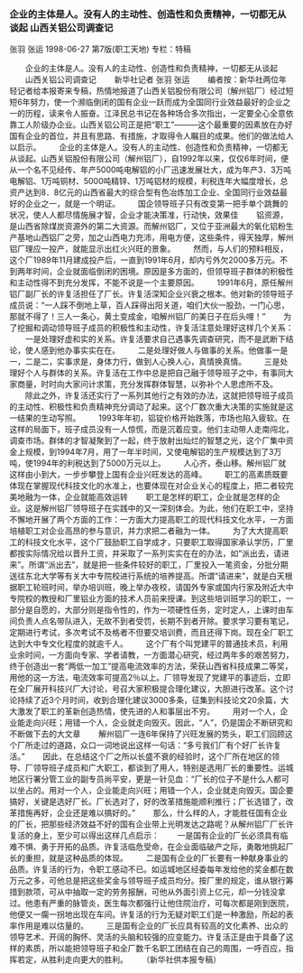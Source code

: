 ### 企业的主体是人。没有人的主动性、创造性和负责精神，一切都无从谈起  山西关铝公司调查记
张羽  张运
1998-06-27
第7版(职工天地)
专栏：特稿

　　企业的主体是人。没有人的主动性、创造性和负责精神，一切都无从谈起
　　山西关铝公司调查记
　　新华社记者  张羽  张运
　　编者按：新华社两位年轻记者给本报寄来专稿，热情地报道了山西关铝股份有限公司（解州铝厂）经过短短6年努力，使一个濒临倒闭的国有企业一跃而成为全国同行业效益最好的企业之一的历程，读来令人振奋。江泽民总书记在各种场合多次指出，一定要全心全意依靠工人阶级办企业。山西关铝公司正是把“职工”———这个最重要的因素放在办好国有企业的首位，并且有思路、有措施，才取得令人瞩目的成果。他们的做法给人以启示。
　　企业的主体是人。没有人的主动性、创造性和负责精神，一切都无从谈起。山西关铝股份有限公司（解州铝厂），自1992年以来，仅仅6年时间，便从一个名不见经传、年产5000吨电解铝的小厂迅速发展壮大，成为年产3．3万吨电解铝、1万吨铜材、5000吨精锌、1万吨铝材的规模，利税连年大幅度增长，总资产达到8．8亿元的山西省最大的综合型有色冶炼加工企业、全国同行业效益最好的企业之一，就是一个明证。
　　国企领导班子只有改变第一把手单个跳舞的状况，使人人都尽情施展才智，企业才能决策准，行动快，效果佳
　　铝资源，是山西省除煤炭资源外的第二大资源。而解州铝厂，又位于亚洲最大的氧化铝粉生产基地山西铝厂之旁，加之山西电力充沛，用电方便，这些条件，得天独厚，解州铝厂理应一投产，就能显示出红火兴旺的景象。
　　然而，与人们的预料相反，这个厂1989年11月建成投产后，一直到1991年6月，却内亏外欠2000多万元。不到两年时间，企业就面临倒闭的困境。原因是多方面的，但领导班子群体的积极性和主动性得不到充分发挥，不能不说是一个主要原因。
　　1991年6月，原任解州铝厂副厂长的许复活担任了厂长。许复活深知企业兴衰之根本。他对新的领导班子成员说：“一人踩不倒地上草，百人踩得出阳关道，咱们大伙一股劲，一门心思，那就不得了！三人一条心，黄土变成金，咱解州铝厂的美日子在后头哩！”
　　为了挖掘和调动领导班子成员的积极性和主动性，许复活注意处理好这样几个关系：
　　一是处理好虚和实的关系。许复活要求自己遇事先调查研究，而不是武断下结论，使人感到他办事实实在在。
　　二是处理好做人与做事的关系。他做事一是一，二是二，实事求是，身体力行，做到人心换人心，真情换真情。
　　三是处理好个人与群体的关系。许复活在工作中总是把自己融于领导班子之中，有事同大家商量，时时向大家问计求策，充分发挥群体智慧，以弥补个人思虑所不及。
　　除此之外，许复活还实行了一系列其他行之有效的办法，这就把领导班子成员的主动性、积极性和负责精神充分调动了起来。这个厂数次重大决策的实施就是这一结果的生动写照。
　　1993年年初，铝锭价格开始跌落，市场也陷入疲软。在这样的局面下，班子成员没有一人惊慌，而是沉着应变。他们主动带人走南闯北，调查市场。群体的才智凝聚到了一起，终于放射出灿烂的智慧之光，这个厂集中资金上规模，到1994年7月，用了一年半时间，又使电解铝的生产规模达到了3万吨，使1994年的利税达到了5000万元以上。
　　人心齐，泰山移。解州铝厂就这样由小到大，一步步攀登上国有企业兴旺发达的高峰。
　　职工的高素质既要体现在掌握现代科技文化的水准上，也要体现在对企业关心的程度上，把二者较完美地融为一体，企业就能高效运转
　　职工是怎样的职工，企业就是怎样的企业。这是解州铝厂领导班子在实践中的又一深刻体会。为此，他们在职工中，坚持不懈地开展了两个方面的工作：一方面大力提高职工的现代科技文化水平，一方面培植职工对企业高昂的参与意识，并力求把二者融为一体。
　　为了大大提高职工的科技文化水平，这个厂鼓励职工自学成才，只要职工取得国家承认学历，厂里都按实际情况给以晋升工资，并采取了一系列实实在在的办法，如“派出去，请进来”。所谓“派出去”，就是把一些条件较好的职工，厂里投入一笔资金，分批分期送往东北大学等有关大中专院校进行系统的培养提高。所谓“请进来”，就是白天根据职工轮班时间，举办培训班，晚上举办夜校，请国外专家或国内行家及附近大中专院校的教授和厂里铝业方面的技术人员前来授课。到这些培训班学习的职工，一部分是自愿的，大部分则是指令性的，作为一项硬性任务，定时定人，上课时由车间负责人点名带队进入，无故不到者受罚，长期不到者开除。要求学习要有笔记，定期进行考试，多次考试不及格者不但要交培训费，而且还得下岗。现在全厂职工达到大中专文化程度的就逾千人。
　　这个厂有个叫党建平的普通技术员，利用业余时间，一方面向专家、学者请教，一方面潜心研究，经过两年多的艰苦努力，终于创造出一套“两低一加工”提高电流效率的方法，荣获山西省科技成果二等奖，用他的这一方法，电流效率可提高2％以上。厂领导发现了党建平的事迹后，立即在全厂展开科技兴厂大讨论，号召大家积极提合理化建议，大胆进行改革。这个讨论持续了近3个月时间，收到合理化建议3000多条，征集到科技论文20余篇，大大激发了职工的革新创造热情，使先进的人和事层出不穷。
　　用对一个人，企业能走向兴旺；用错一个人，企业就走向毁灭。因此，“人”，仍是国企不断研究和不断做下去的大文章
　　解州铝厂一连6年保持了兴旺发展的势头，职工们回顾这个厂所走过的道路，众口一词地说出这样一句话：“多亏我们厂有个好厂长许复活。”
　　因此，在总结这个厂之所以长盛不衰的经验时，这个厂所在地区的领导、厂领导班子成员和广大职工，都谈到了用人，特别是选用厂长的重要性。运城地区行署分管工业的副专员尚平安，更是一针见血：“厂长的位子不是什么人都可以坐占的。用对一个人，企业能走向兴旺；用错一个人，企业就走向毁灭。国企要搞好，关键是选好厂长。厂长选对了，好的改革措施能顺利推行；厂长选错了，改革措施再好，企业还是难以搞好的。”
　　那么，什么样的人，才能胜任国有企业的厂长，把那些经济效益不好的国有企业带上光明发达之路呢？从解州铝厂厂长许复活的身上，至少可以得出这样几点启示：
　　一是国有企业的厂长必须具有临难不惧、勇于开拓的品质。许复活临危受命，在企业面临破产之际，勇敢地挑起厂长的重担，就是这种品质的体现。
　　二是国有企业的厂长要有一种献身事业的品质。许复活的行为，令职工感动不已。如运城地区经委每年发给他的奖金都在数万元之多，可他总是把这些奖金与领导班子成员均分。按厂里的规定，谁从银行筹措到款项，可从中抽取一定的劳务报酬，可他从外面引资上亿元，却一分钱没拿过。他患有严重的脉管炎，医生每次都强行让他住院治疗，可每次都是刚到医院，他便又一瘸一拐地出现在车间。许复活的行为无疑对职工们是一种激励，所起的表率作用是难以估量的。
　　三是国有企业的厂长应具有较高的文化素养、出众的领导艺术、开阔的胸怀、灵活的头脑和较强的应变能力。许复活正是由于具备了这样的素质，所以能把领导班子和全厂数千名职工团结在自己的周围，一呼百应，指挥若定，从胜利走向更大的胜利。
　　（新华社供本报专稿）
